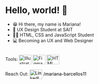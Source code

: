 # Hello, world! 👋

- 😁 Hi there, my name is Mariana!
- 🦄 UX Design Student at SAIT
- 👩‍💻 HTML, CSS and JavaScript Student
- 💻 Becoming an UX and Web Designer

<div style="display: inline_block"><br>
  <span>Tools:</span>
  <img align="center" alt="Illustrator" height="30" width="40" src="https://cdn.jsdelivr.net/gh/devicons/devicon@latest/icons/illustrator/illustrator-line.svg">
  <img align="center" alt="Figma" height="30" width="40" src="https://cdn.jsdelivr.net/gh/devicons/devicon@latest/icons/figma/figma-original.svg">
  <img align="center" alt="HTML" height="30" width="40" src="https://cdn.jsdelivr.net/gh/devicons/devicon@latest/icons/html5/html5-original-wordmark.svg">
</div>

<div style="display: inline-block;"><br>
  <span>Reach Out:</span>
  <a href="https://www.linkedin.com/in/mariana-barcellos11/" style="text-decoration: none; color: black;">
    <img align="center" alt="LinkedIn" height="30" width="40" src="https://cdn.jsdelivr.net/gh/devicons/devicon@latest/icons/linkedin/linkedin-original.svg">
    <span>/mariana-barcellos11</span>
  </a>
</div>
